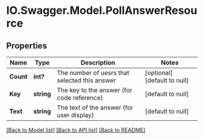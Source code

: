 # IO.Swagger.Model.PollAnswerResource
## Properties

Name | Type | Description | Notes
------------ | ------------- | ------------- | -------------
**Count** | **int?** | The number of uesrs that selected this answer | [optional] [default to null]
**Key** | **string** | The key to the answer (for code reference) | [default to null]
**Text** | **string** | The text of the answer (for user display) | [default to null]

[[Back to Model list]](../README.md#documentation-for-models) [[Back to API list]](../README.md#documentation-for-api-endpoints) [[Back to README]](../README.md)

